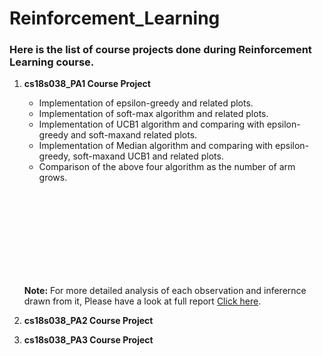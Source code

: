 # Reinforcement_Learning
### Here is the list of course projects done during Reinforcement Learning course. ###
1. <b>cs18s038_PA1 Course Project</b>
    * Implementation of epsilon-greedy and related plots.
    * Implementation of soft-max algorithm and related plots.
    * Implementation of UCB1 algorithm and comparing with epsilon-greedy and soft-maxand related plots.
    * Implementation  of  Median  algorithm  and  comparing  with epsilon-greedy,  soft-maxand UCB1 and related plots.
    * Comparison of the above four algorithm as the number of arm grows.
     <object data="https://github.com/rajanskumarsoni/Reinforcement_Learning/blob/master/cs18s038_PA1/RL_Assignment_1_report.pdf" width="700px" height="700px">
    <embed src="https://github.com/rajanskumarsoni/Reinforcement_Learning/blob/master/cs18s038_PA1/RL_Assignment_1_report.pdf">
   <p><b>Note:</b> For more detailed analysis of each observation and inferernce drawn from it, Please have a look at full report  <a href="https://github.com/rajanskumarsoni/Reinforcement_Learning/blob/master/cs18s038_PA1/RL_Assignment_1_report.pdf">Click here</a>.</p>
    </embed>
   </object>
2. <b>cs18s038_PA2 Course Project</b>

   
   
   
3. <b>cs18s038_PA3 Course Project</b>
    
    
    
    
